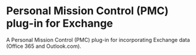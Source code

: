 # Personal Mission Control (PMC) plug-in for Exchange

A Personal Mission Control (PMC) plug-in for incorporating Exchange data (Office 365 and Outlook.com).
